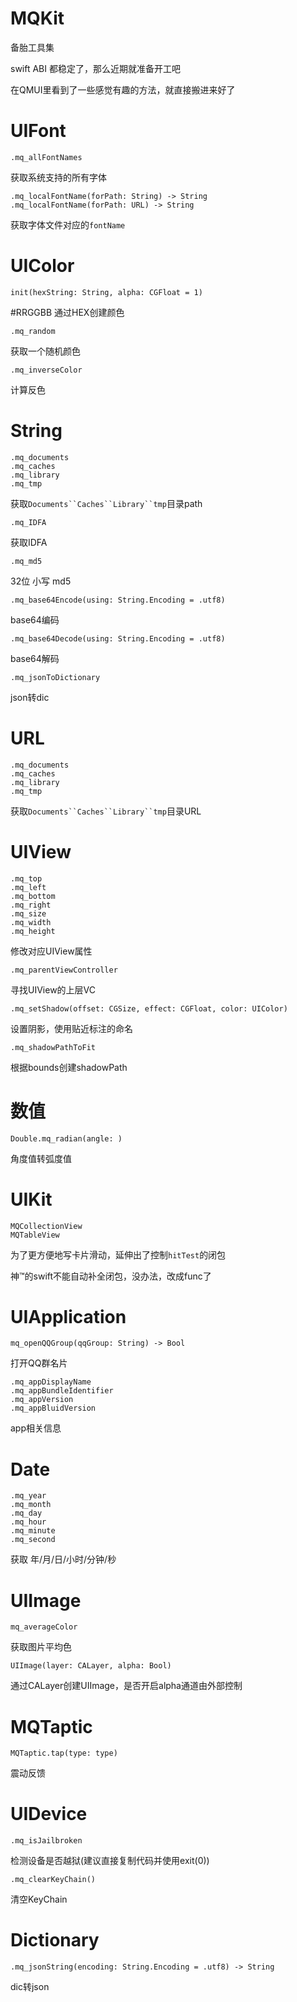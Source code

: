 # MQKit
备胎工具集

swift ABI 都稳定了，那么近期就准备开工吧

在QMUI里看到了一些感觉有趣的方法，就直接搬进来好了

# UIFont

```
.mq_allFontNames
```

获取系统支持的所有字体

```
.mq_localFontName(forPath: String) -> String
.mq_localFontName(forPath: URL) -> String
```
获取字体文件对应的`fontName`

# UIColor

```
init(hexString: String, alpha: CGFloat = 1)
```

\#RRGGBB 通过HEX创建颜色

```
.mq_random
```

获取一个随机颜色

```
.mq_inverseColor
```

计算反色

# String

```
.mq_documents
.mq_caches
.mq_library
.mq_tmp
```

获取`Documents``Caches``Library``tmp`目录path

```
.mq_IDFA
```

获取IDFA

```
.mq_md5
```
32位 小写 md5

```
.mq_base64Encode(using: String.Encoding = .utf8)
```

base64编码

```
.mq_base64Decode(using: String.Encoding = .utf8)
```

base64解码

```
.mq_jsonToDictionary
```

json转dic

# URL

```
.mq_documents
.mq_caches
.mq_library
.mq_tmp
```

获取`Documents``Caches``Library``tmp`目录URL

# UIView

```
.mq_top
.mq_left
.mq_bottom
.mq_right
.mq_size
.mq_width
.mq_height
```

修改对应UIView属性

```
.mq_parentViewController
```

寻找UIView的上层VC

```
.mq_setShadow(offset: CGSize, effect: CGFloat, color: UIColor)
```

设置阴影，使用贴近标注的命名


```
.mq_shadowPathToFit
```

根据bounds创建shadowPath

# 数值

```
Double.mq_radian(angle: )
```

角度值转弧度值

# UIKit

```
MQCollectionView
MQTableView
```

为了更方便地写卡片滑动，延伸出了控制`hitTest`的闭包

神™的swift不能自动补全闭包，没办法，改成func了

# UIApplication

```
mq_openQQGroup(qqGroup: String) -> Bool
```

打开QQ群名片

```
.mq_appDisplayName
.mq_appBundleIdentifier
.mq_appVersion
.mq_appBluidVersion
```

app相关信息

# Date

```
.mq_year
.mq_month
.mq_day
.mq_hour
.mq_minute
.mq_second
```

获取 年/月/日/小时/分钟/秒

# UIImage

```
mq_averageColor
```

获取图片平均色

```
UIImage(layer: CALayer, alpha: Bool)
```

通过CALayer创建UIImage，是否开启alpha通道由外部控制

# MQTaptic

```
MQTaptic.tap(type: type)
```

震动反馈

# UIDevice

```
.mq_isJailbroken
```

检测设备是否越狱(建议直接复制代码并使用exit(0))

```
.mq_clearKeyChain()
```

清空KeyChain

# Dictionary

```
.mq_jsonString(encoding: String.Encoding = .utf8) -> String
```

dic转json
